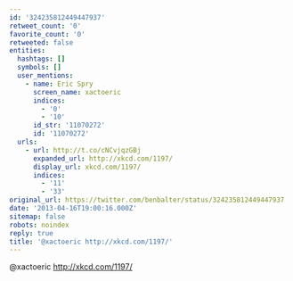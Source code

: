 ```yaml
---
id: '324235812449447937'
retweet_count: '0'
favorite_count: '0'
retweeted: false
entities:
  hashtags: []
  symbols: []
  user_mentions:
    - name: Eric Spry
      screen_name: xactoeric
      indices:
        - '0'
        - '10'
      id_str: '11070272'
      id: '11070272'
  urls:
    - url: http://t.co/cNCvjqzGBj
      expanded_url: http://xkcd.com/1197/
      display_url: xkcd.com/1197/
      indices:
        - '11'
        - '33'
original_url: https://twitter.com/benbalter/status/324235812449447937
date: '2013-04-16T19:00:16.000Z'
sitemap: false
robots: noindex
reply: true
title: '@xactoeric http://xkcd.com/1197/'
---
```


@xactoeric http://xkcd.com/1197/